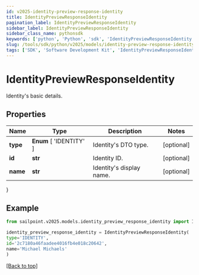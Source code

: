 ```yaml
---
id: v2025-identity-preview-response-identity
title: IdentityPreviewResponseIdentity
pagination_label: IdentityPreviewResponseIdentity
sidebar_label: IdentityPreviewResponseIdentity
sidebar_class_name: pythonsdk
keywords: ['python', 'Python', 'sdk', 'IdentityPreviewResponseIdentity', 'V2025IdentityPreviewResponseIdentity'] 
slug: /tools/sdk/python/v2025/models/identity-preview-response-identity
tags: ['SDK', 'Software Development Kit', 'IdentityPreviewResponseIdentity', 'V2025IdentityPreviewResponseIdentity']
---
```


# IdentityPreviewResponseIdentity

Identity's basic details.

## Properties

Name | Type | Description | Notes
------------ | ------------- | ------------- | -------------
**type** |  **Enum** [  'IDENTITY' ] | Identity's DTO type. | [optional] 
**id** | **str** | Identity ID. | [optional] 
**name** | **str** | Identity's display name. | [optional] 
}

## Example

```python
from sailpoint.v2025.models.identity_preview_response_identity import IdentityPreviewResponseIdentity

identity_preview_response_identity = IdentityPreviewResponseIdentity(
type='IDENTITY',
id='2c7180a46faadee4016fb4e018c20642',
name='Michael Michaels'
)

```
[[Back to top]](#) 


